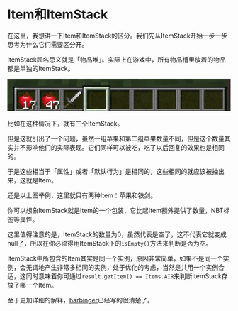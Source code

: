 # Item和ItemStack
在这里，我想讲一下Item和ItemStack的区分。我们先从ItemStack开始一步一步思考为什么它们需要区分开。

ItemStack顾名思义就是「物品堆」。实际上在游戏中，所有物品槽里放着的物品都是单独的ItemStack。

![image-20200428080226198](itemstack.assets/image-20200428080226198.png)

比如在这种情况下，就有三个ItemStack。

但是这就引出了一个问题，虽然一组苹果和第二组苹果数量不同，但是这个数量其实并不影响他们的实际表现。它们同样可以被吃，吃了以后回复的效果也是相同的。

于是这些相当于「属性」或者「默认行为」是相同的，这些相同的就应该被抽出来，这就是Item。

还是以上图举例，这里就只有两种Item：苹果和铁剑。

你可以想象ItemStack就是Item的一个包装，它比起Item额外提供了数量，NBT标签等属性。

这里值得注意的是，ItemStack的数量为0，虽然代表是空了，这不代表它就变成null了，所以在你必须得用ItemStack下的`isEmpty()`方法来判断是否为空。

ItemStack中所包含的Item其实是同一个实例，原因非常简单，如果不是同一个实例，会无谓地产生非常多相同的实例，处于优化的考虑，当然是共用一个实例合适，这同时意味着你可通过`result.getItem() == Items.AIR`来判断ItemStack存放了哪一个Item。

至于更加详细的解释，[harbinger](https://harbinger.covertdragon.team/chapter-04/item-stack.html)已经写的很清楚了。

